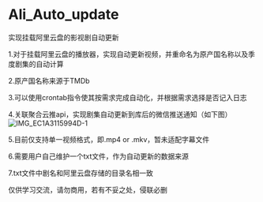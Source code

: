 # Ali_Auto_update
实现挂载阿里云盘的影视剧自动更新

1.对于挂载阿里云盘的播放器，实现自动更新视频，并重命名为原产国名称以及季度剧集的自动计算

2.原产国名称来源于TMDb

3.可以使用crontab指令使其按需求完成自动化，并根据需求选择是否记入日志

4.关联聚合云推api，实现剧集自动更新到库后的微信推送通知（如下图）
![IMG_EC1A3115994D-1](https://github.com/wsubset/Ali_Auto_update/assets/157198893/afb30efd-8c5d-48b7-b863-9db4c3cefbd4)

5.目前仅支持单一视频格式，即.mp4 or .mkv，暂未适配字幕文件

6.需要用户自己维护一个txt文件，作为自动更新的数据来源

7.txt文件中剧名和阿里云盘存储的目录名相一致

仅供学习交流，请勿商用，若有不妥之处，侵联必删
